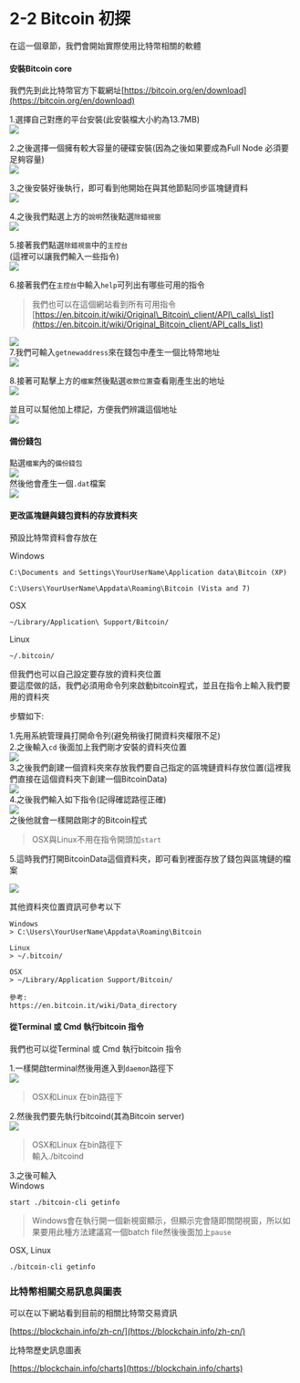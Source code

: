 # 2-2 Bitcoin 初探

在這一個章節，我們會開始實際使用比特幣相關的軟體

#### 安裝Bitcoin core

我們先到此比特幣官方下載網址[https://bitcoin.org/en/download](https://bitcoin.org/en/download)

1.選擇自己對應的平台安裝\(此安裝檔大小約為13.7MB\)  
![](/assets/bitcoin-core-download.png)

2.之後選擇一個擁有較大容量的硬碟安裝\(因為之後如果要成為Full Node 必須要足夠容量\)  
![](/assets/bitcoin-install01.png)

3.之後安裝好後執行，即可看到他開始在與其他節點同步區塊鏈資料  
![](/assets/bitcoin-qt01.png)

4.之後我們點選上方的`說明`然後點選`除錯視窗`  
![](/assets/bitcoin-qt02.png)

5.接著我們點選`除錯視窗`中的`主控台`  
\(這裡可以讓我們輸入一些指令\)  
![](/assets/bitcoin-qt03.png)

6.接著我們在`主控台`中輸入`help`可列出有哪些可用的指令

> 我們也可以在這個網站看到所有可用指令  
> [https://en.bitcoin.it/wiki/Original\_Bitcoin\_client/API\_calls\_list](https://en.bitcoin.it/wiki/Original_Bitcoin_client/API_calls_list)

![](/assets/bitcoin-qt06.png)  
7.我們可輸入`getnewaddress`來在錢包中產生一個比特幣地址  
![](/assets/bitcoin-qt07.png)

8.接著可點擊上方的`檔案`然後點選`收款位置`查看剛產生出的地址  
![](/assets/bitcoin-qt08.png)

並且可以幫他加上標記，方便我們辨識這個地址  
![](/assets/bitcoin-qt09.png)

#### 備份錢包

點選`檔案`內的`備份錢包`  
![](/assets/bitcoin-qt10.png)  
然後他會產生一個`.dat`檔案  
![](/assets/bitcoin-qt11.png)

#### 更改區塊鏈與錢包資料的存放資料夾

預設比特幣資料會存放在

Windows

```
C:\Documents and Settings\YourUserName\Application data\Bitcoin (XP)

C:\Users\YourUserName\Appdata\Roaming\Bitcoin (Vista and 7)
```

OSX

```
~/Library/Application\ Support/Bitcoin/
```

Linux

```
~/.bitcoin/
```

但我們也可以自己設定要存放的資料夾位置  
要這麼做的話，我們必須用命令列來啟動bitcoin程式，並且在指令上輸入我們要用的資料夾

步驟如下:

1.先用系統管理員打開命令列\(避免稍後打開資料夾權限不足\)  
2.之後輸入`cd` 後面加上我們剛才安裝的資料夾位置  
![](/assets/bitcoin-qt12.png)  
3.之後我們創建一個資料夾來存放我們要自己指定的區塊鏈資料存放位置\(這裡我們直接在這個資料夾下創建一個BitcoinData\)  
![](/assets/bitcoin-qt13.png)  
4.之後我們輸入如下指令\(記得確認路徑正確\)  
![](/assets/start-qt-cmd.png)  
之後他就會一樣開啟剛才的Bitcoin程式

> OSX與Linux不用在指令開頭加`start`

5.這時我們打開BitcoinData這個資料夾，即可看到裡面存放了錢包與區塊鏈的檔案

![](/assets/bitcoin-qt14.png)

其他資料夾位置資訊可參考以下

```
Windows
> C:\Users\YourUserName\Appdata\Roaming\Bitcoin

Linux
> ~/.bitcoin/

OSX
> ~/Library/Application Support/Bitcoin/

參考:
https://en.bitcoin.it/wiki/Data_directory
```

#### 從Terminal 或 Cmd 執行bitcoin 指令

我們也可以從Terminal 或 Cmd 執行bitcoin 指令

  
1.一樣開啟terminal然後用進入到`daemon`路徑下  
![](/assets/bitcoin-qt15.png)

> OSX和Linux 在bin路徑下

2.然後我們要先執行bitcoind\(其為Bitcoin server\)  
![](/assets/bitcoin-qt16.png)

> OSX和Linux 在bin路徑下  
> 輸入./bitcoind

3.之後可輸入  
Windows

```
start ./bitcoin-cli getinfo
```

> Windows會在執行開一個新視窗顯示，但顯示完會隨即關閉視窗，所以如果要用此種方法建議寫一個batch file然後後面加上`pause`

OSX, Linux

```
./bitcoin-cli getinfo
```

### 比特幣相關交易訊息與圖表

可以在以下網站看到目前的相關比特幣交易資訊

[https://blockchain.info/zh-cn/](https://blockchain.info/zh-cn/)

比特幣歷史訊息圖表

[https://blockchain.info/charts](https://blockchain.info/charts)

